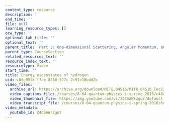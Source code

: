 ```yaml
---
content_type: resource
description: ''
end_time: ''
file: null
learning_resource_types: []
ocw_type: ''
optional_tab_title: ''
optional_text: ''
parent_title: 'Part 3: One-dimensional Scattering, Angular Momentum, and Central Potentials'
parent_type: CourseSection
related_resources_text: ''
resource_index_text: ''
resourcetype: Video
start_time: ''
title: Energy eigenstates of hydrogen
uid: c8dc09f8-f7ab-8230-327c-2c91e18bdd2b
video_files:
  archive_url: https://archive.org/download/MIT8.04S16/MIT8_04S16_lec22_s5_300k.mp4
  video_captions_file: /courses/8-04-quantum-physics-i-spring-2016/e48a99f94f3b5d53806eaa97bb945c5b_Z4CSAWrzguY.vtt
  video_thumbnail_file: https://img.youtube.com/vi/Z4CSAWrzguY/default.jpg
  video_transcript_file: /courses/8-04-quantum-physics-i-spring-2016/6d880e2168e2ab9bd5a6069ab034a614_Z4CSAWrzguY.pdf
video_metadata:
  youtube_id: Z4CSAWrzguY
---
```


